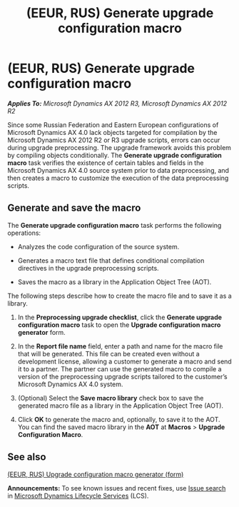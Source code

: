 ﻿---
title: (EEUR, RUS) Generate upgrade configuration macro
TOCTitle: (EEUR, RUS) Generate upgrade configuration macro
ms:assetid: aee421a1-5c2a-4e48-91a1-a142df7ce5bb
ms:mtpsurl: https://technet.microsoft.com/en-us/library/JJ714198(v=AX.60)
ms:contentKeyID: 49651307
ms.date: 04/18/2014
mtps_version: v=AX.60
---

# (EEUR, RUS) Generate upgrade configuration macro 


_**Applies To:** Microsoft Dynamics AX 2012 R3, Microsoft Dynamics AX 2012 R2_

Since some Russian Federation and Eastern European configurations of Microsoft Dynamics AX 4.0 lack objects targeted for compilation by the Microsoft Dynamics AX 2012 R2 or R3 upgrade scripts, errors can occur during upgrade preprocessing. The upgrade framework avoids this problem by compiling objects conditionally. The **Generate upgrade configuration macro** task verifies the existence of certain tables and fields in the Microsoft Dynamics AX 4.0 source system prior to data preprocessing, and then creates a macro to customize the execution of the data preprocessing scripts.

## Generate and save the macro

The **Generate upgrade configuration macro** task performs the following operations:

  - Analyzes the code configuration of the source system.

  - Generates a macro text file that defines conditional compilation directives in the upgrade preprocessing scripts.

  - Saves the macro as a library in the Application Object Tree (AOT).

The following steps describe how to create the macro file and to save it as a library.

1.  In the **Preprocessing upgrade checklist**, click the **Generate upgrade configuration macro** task to open the **Upgrade configuration macro generator** form.

2.  In the **Report file name** field, enter a path and name for the macro file that will be generated. This file can be created even without a development license, allowing a customer to generate a macro and send it to a partner. The partner can use the generated macro to compile a version of the preprocessing upgrade scripts tailored to the customer’s Microsoft Dynamics AX 4.0 system.

3.  (Optional) Select the **Save macro library** check box to save the generated macro file as a library in the Application Object Tree (AOT).

4.  Click **OK** to generate the macro and, optionally, to save it to the AOT. You can find the saved macro library in the **AOT** at **Macros** \> **Upgrade Configuration Macro**.

## See also

[(EEUR, RUS) Upgrade configuration macro generator (form)](https://technet.microsoft.com/en-us/library/jj713627\(v=ax.60\))

  
**Announcements:** To see known issues and recent fixes, use [Issue search](http://go.microsoft.com/fwlink/?linkid=389258) in [Microsoft Dynamics Lifecycle Services](http://go.microsoft.com/fwlink/?linkid=306505) (LCS).

